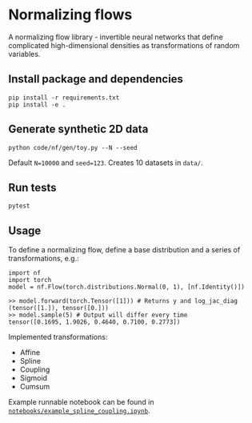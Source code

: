 # Normalizing flows

A normalizing flow library - invertible neural networks that define complicated high-dimensional densities as transformations of random variables.

## Install package and dependencies

```
pip install -r requirements.txt
pip install -e .
```

## Generate synthetic 2D data

```
python code/nf/gen/toy.py --N --seed
```
Default `N=10000` and `seed=123`. Creates 10 datasets in `data/`.

## Run tests

```
pytest
```

## Usage

To define a normalizing flow, define a base distribution and a series of transformations, e.g.:
```
import nf
import torch
model = nf.Flow(torch.distributions.Normal(0, 1), [nf.Identity()])
```
```
>> model.forward(torch.Tensor([1])) # Returns y and log_jac_diag
(tensor([1.]), tensor([0.]))
>> model.sample(5) # Output will differ every time
tensor([0.1695, 1.9026, 0.4640, 0.7100, 0.2773])
```

Implemented transformations:
- Affine
- Spline
- Coupling
- Sigmoid
- Cumsum

Example runnable notebook can be found in [`notebooks/example_spline_coupling.ipynb`](notebooks/example_spline_coupling.ipynb).
